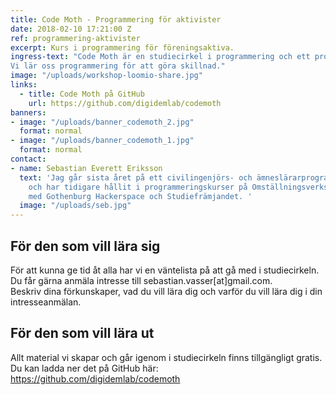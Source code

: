 ```yaml
---
title: Code Moth - Programmering för aktivister
date: 2018-02-10 17:21:00 Z
ref: programmering-aktivister
excerpt: Kurs i programmering för föreningsaktiva.
ingress-text: "Code Moth är en studiecirkel i programmering och ett projekt hos Digidem Lab.
Vi lär oss programmering för att göra skillnad."
image: "/uploads/workshop-loomio-share.jpg"
links:
  - title: Code Moth på GitHub
    url: https://github.com/digidemlab/codemoth
banners:
- image: "/uploads/banner_codemoth_2.jpg"
  format: normal
- image: "/uploads/banner_codemoth_1.jpg"
  format: normal
contact:
- name: Sebastian Everett Eriksson
  text: 'Jag går sista året på ett civilingenjörs- och ämneslärarprogram på Chalmers
    och har tidigare hållit i programmeringskurser på Omställningsverkstan, i samband
    med Gothenburg Hackerspace och Studiefrämjandet. '
  image: "/uploads/seb.jpg"
---
```


## För den som vill lära sig
För att kunna ge tid åt alla har vi en väntelista på att gå med i studiecirkeln. Du får gärna anmäla intresse till sebastian.vasser[at]gmail.com.  
Beskriv dina förkunskaper, vad du vill lära dig och varför du vill lära dig i din intresseanmälan.

## För den som vill lära ut
Allt material vi skapar och går igenom i studiecirkeln finns tillgängligt gratis. Du kan ladda ner det på GitHub här: <https://github.com/digidemlab/codemoth>
